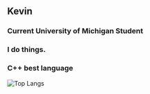 ## Kevin
### Current University of Michigan Student
### I do things.
### C++ best language

![Top Langs](https://github-readme-stats.vercel.app/api/top-langs/?username=kevincal1226&layout=compact)
